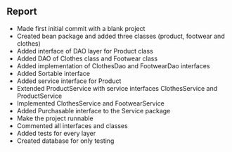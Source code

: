 ## Report

* Made first initial commit with a blank project
* Created bean package and added three classes (product, footwear and clothes)
* Added interface of DAO layer for Product class
* Added DAO of Clothes class and Footwear class
* Added implementation of ClothesDao and FootwearDao interfaces
* Added Sortable interface
* Added service interface for Product
* Extended ProductService with service interfaces ClothesService and ProductService
* Implemented ClothesService and FootwearService
* Added Purchasable interface to the Service package
* Make the project runnable
* Commented all interfaces and classes
* Added tests for every layer
* Created database for only testing